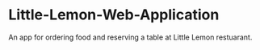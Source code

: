 # Little-Lemon-Web-Application
An app for ordering food and reserving a table at Little Lemon restuarant.
